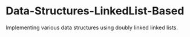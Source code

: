 # Data-Structures-LinkedList-Based
Implementing various data structures using doubly linked linked lists.
